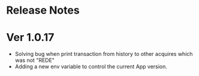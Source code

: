# Release Notes  

# Ver 1.0.17
- Solving bug when print transaction from history to other acquires which was not "REDE"
- Adding a new env variable to control the current App version.